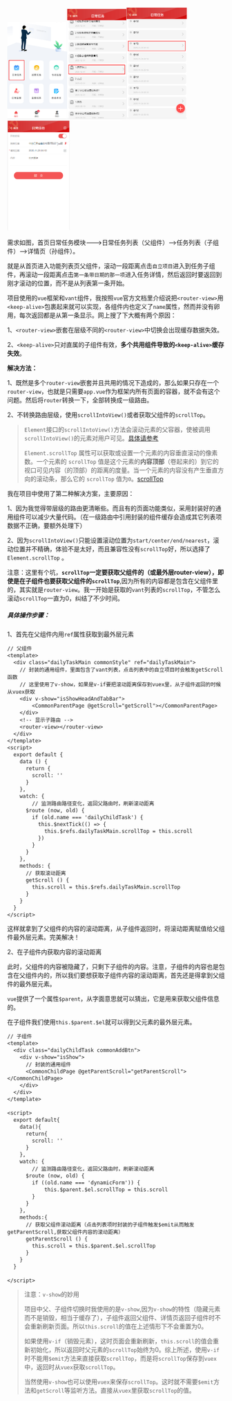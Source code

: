 <img src="https://github.com/limchen233/picgo/blob/master/img/image-20201216163137583.png?raw=true" style="zoom: 33%;" /><img src="https://github.com/limchen233/picgo/blob/master/img/image-20201216162331170.png?raw=true" style="zoom: 33%;" /><img src="https://github.com/limchen233/picgo/blob/master/img/image-20201216163554503.png?raw=true" style="zoom: 33%;" /><img src="https://github.com/limchen233/picgo/blob/master/img/image-20201216163823081.png?raw=true" style="zoom:33%;" /> 



需求如图，首页日常任务模块--->日常任务列表（父组件）-->任务列表（子组件）-->详情页（孙组件）。

就是从首页进入功能列表页父组件，滚动一段距离点击`自立项目`进入到任务子组件，再滚动一段距离点击`第一条带日期的那一项`进入任务详情，然后返回时要返回到刚才滚动的位置，而不是从列表第一条开始。

项目使用的`vue`框架和`vant`组件，我按照`vue`官方文档里介绍说把`<router-view>`用`<keep-alive>`包裹起来就可以实现，各组件内也定义了`name`属性，然而并没有卵用，每次返回都是从第一条显示。网上搜了下大概有两个原因：

1、`<router-view>`嵌套在层级不同的`<router-view>`中切换会出现缓存数据失效。

2、`<keep-alive>`只对直属的子组件有效，**多个共用组件导致的`<keep-alive>`缓存失效**。

**解决方法：**

1、既然是多个`router-view`嵌套并且共用的情况下造成的，那么如果只存在一个`router-view`，也就是只需要`app.vue`作为框架内所有页面的容器，就不会有这个问题。然后将`router`转换一下，全部转换成一级路由。

2、不转换路由层级，使用`scrollIntoView()`或者获取父组件的`scrollTop`。

> `Element`接口的`scrollIntoView()`方法会滚动元素的父容器，使被调用`scrollIntoView()`的元素对用户可见。[具体请参考](https://developer.mozilla.org/zh-CN/docs/Web/API/Element/scrollIntoView)
>
> `Element.scrollTop` 属性可以获取或设置一个元素的内容垂直滚动的像素数。一个元素的 `scrollTop` 值是这个元素的**内容顶部**（卷起来的）到它的视口可见内容（的顶部）的距离的度量。当一个元素的内容没有产生垂直方向的滚动条，那么它的 `scrollTop` 值为`0`。[scrollTop](https://developer.mozilla.org/zh-CN/docs/Web/API/Element/scrollTop)

我在项目中使用了第二种解决方案，主要原因：

1、因为我觉得带层级的路由更清晰些。而且有的页面功能类似，采用封装好的通用组件可以减少大量代码。（在一级路由中引用封装的组件缓存会造成其它列表项数据不正确，要额外处理下）

2、因为`scrollIntoView()`只能设置滚动位置为`start/center/end/nearest`，滚动位置并不精确，体验不是太好，而且兼容性没有`scrollTop`好，所以选择了 `Element.scrollTop` 。

注意：这里有个坑，**`scrollTop`一定要获取父组件的（或最外层router-view），即使是在子组件也要获取父组件的`scrollTop`**,因为所有的内容都是包含在父组件里的，其实就是`router-view`。我一开始是获取的`vant`列表的`scrollTop`，不管怎么滚动`scrollTop`一直为0，纠结了不少时间。

##### 具体操作步骤：

1、首先在父组件内用`ref`属性获取到最外层元素

```vue
// 父组件
<template>
  <div class="dailyTaskMain commonStyle" ref="dailyTaskMain">
    // 封装的通用组件，里面包含了vant列表，点击列表中的自立项目时会触发getScroll函数
    // 这里使用了v-show，如果是v-if要把滚动距离保存到vuex里，从子组件返回的时候从vuex获取
    <div v-show="isShowHeadAndTabBar">
    	<CommonParentPage @getScroll="getScroll"></CommonParentPage>
  	</div>
    <!-- 显示子路由 -->
    <router-view></router-view>
  </div>
</template>
<script>
  export default {
    data () {
      return {
        scroll: ''
      }
    },
    watch: {
    	// 监测路由路径变化，返回父路由时，刷新滚动距离
      $route (now, old) {
        if (old.name === 'dailyChildTask') {
          this.$nextTick(() => {
            this.$refs.dailyTaskMain.scrollTop = this.scroll
          })
        }
      }
    },
    methods: {
      // 获取滚动距离
      getScroll () {
        this.scroll = this.$refs.dailyTaskMain.scrollTop
      }
    }
  }
</script>
```

这样就拿到了父组件的内容的滚动距离，从子组件返回时，将滚动距离赋值给父组件最外层元素。完美解决！

2、在子组件内获取内容的滚动距离

此时，父组件的内容被隐藏了，只剩下子组件的内容。注意，子组件的内容也是包含在父组件内的，所以我们要想获取子组件内容的滚动距离，首先还是得拿到父组件的最外层元素。

`vue`提供了一个属性`$parent`，从字面意思就可以猜出，它是用来获取父组件信息的。

在子组件我们使用`this.$parent.$el`就可以得到父元素的最外层元素。

```vue
// 子组件
<template>
  <div class="dailyChildTask commonAddBtn">
    <div v-show="isShow">
      // 封装的通用组件
      <CommonChildPage @getParentScroll="getParentScroll"></CommonChildPage>
    </div>
  </div>
</template>

<script>
  export default{
    data(){
      return{
        scroll: ''
      }
    },
    watch: {
    	// 监测路由路径变化，返回父路由时，刷新滚动距离
      $route (now, old) {
        if ((old.name === 'dynamicForm')) {
            this.$parent.$el.scrollTop = this.scroll
        }
      }
    },
    methods:{
      // 获取父组件滚动距离（点击列表项时封装的子组件触发$emit从而触发getParentScroll,获取父组件内容的滚动距离）
      getParentScroll () {
        this.scroll = this.$parent.$el.scrollTop
      }
    }
  }
  
</script>

```

> 注意：`v-show`的妙用
>
> 项目中父、子组件切换时我使用的是`v-show`,因为`v-show`的特性（隐藏元素而不是销毁，相当于缓存了），子组件返回父组件、详情页返回子组件时不会重新刷新页面。所以`this.scroll`的值在上述情形下不会重置为0。
>
> 如果使用`v-if`（销毁元素），这时页面会重新刷新，`this.scroll`的值会重新初始化，所以返回时父元素的`scrollTop`始终为0。综上所述，使用`v-if`时不能用`$emit`方法来直接获取`scrollTop`，而是将`scrollTop`保存到`vuex`中，返回时从`vuex`获取`scrollTop`。
>
> 当然使用`v-show`也可以使用`vuex`来保存`scrollTop`。这时就不需要`$emit`方法和`getScroll`等监听方法。直接从`vuex`里获取`scrollTop`的值。


